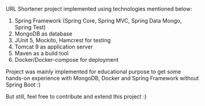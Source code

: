 URL Shortener project implemented using technologies mentioned below:
1. Spring Framework (Spring Core, Spring MVC, Spring Data Mongo, Spring Test)
2. MongoDB as database
3. JUnit 5, Mockito, Hamcrest for testing
4. Tomcat 9 as application server
5. Maven as a build tool
6. Docker/Docker-compose for deployment


Project was mainly implemented for educational purpose to get some hands-on experience with MongoDB, Docker and Spring Framework without Spring Boot :)

But still, feel free to contribute and extend this project :)